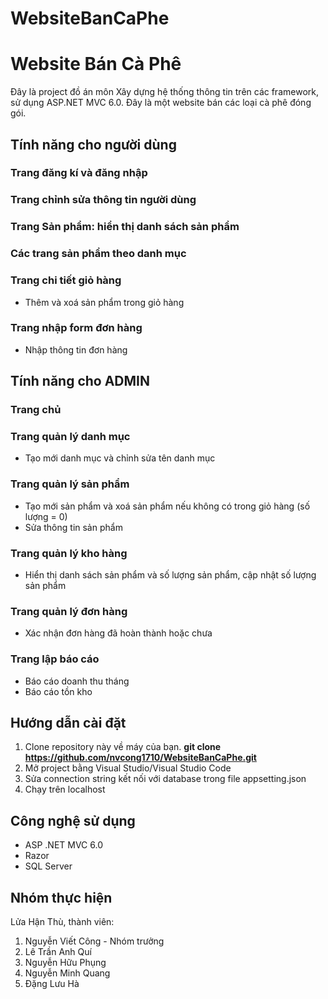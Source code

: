# WebsiteBanCaPhe
# Website Bán Cà Phê

Đây là project đồ án môn Xây dựng hệ thống thông tin trên các framework, sử dụng ASP.NET MVC 6.0. Đây là một website bán các loại cà phê đóng gói.

## Tính năng cho người dùng

### Trang đăng kí và đăng nhập

### Trang chỉnh sửa thông tin người dùng

### Trang Sản phẩm: hiển thị danh sách sản phẩm

### Các trang sản phẩm theo danh mục

### Trang chi tiết giỏ hàng
- Thêm và xoá sản phẩm trong giỏ hàng

### Trang nhập form đơn hàng
- Nhập thông tin đơn hàng

## Tính năng cho ADMIN

### Trang chủ

### Trang quản lý danh mục
- Tạo mới danh mục và chỉnh sửa tên danh mục

### Trang quản lý sản phẩm
- Tạo mới sản phẩm và xoá sản phẩm nếu không có trong giỏ hàng (số lượng = 0)
- Sửa thông tin sản phẩm

### Trang quản lý kho hàng
- Hiển thị danh sách sản phẩm và số lượng sản phẩm, cập nhật số lượng sản phẩm

### Trang quản lý đơn hàng
- Xác nhận đơn hàng đã hoàn thành hoặc chưa

### Trang lập báo cáo
- Báo cáo doanh thu tháng
- Báo cáo tồn kho

## Hướng dẫn cài đặt

1. Clone repository này về máy của bạn.
**git clone https://github.com/nvcong1710/WebsiteBanCaPhe.git**
2. Mở project bằng Visual Studio/Visual Studio Code
3. Sửa connection string kết nối với database trong file appsetting.json
4. Chạy trên localhost

## Công nghệ sử dụng

- ASP .NET MVC 6.0
- Razor
- SQL Server

## Nhóm thực hiện
Lửa Hận Thù, thành viên:
<ol>
  <li>Nguyễn Viết Công - Nhóm trưởng</li>
  <li>Lê Trần Anh Quí</li>
  <li>Nguyễn Hữu Phụng</li>
  <li>Nguyễn Minh Quang</li>
  <li>Đặng Lưu Hà</li>
</ol>
